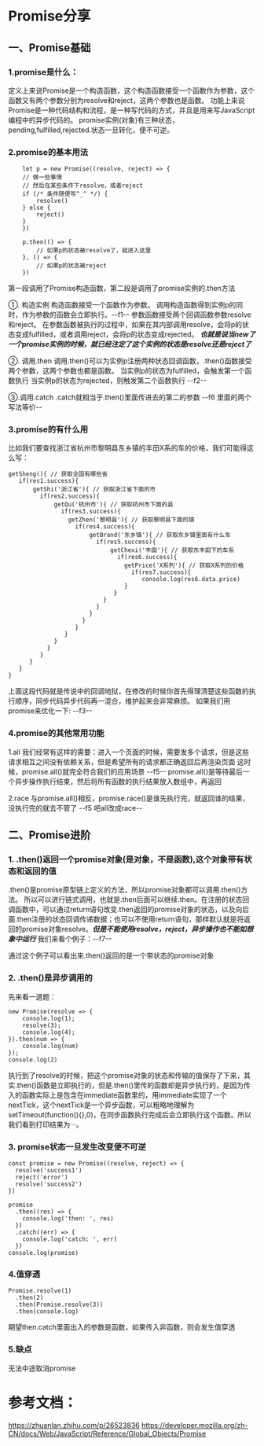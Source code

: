 # Promise分享
## 一、Promise基础
### 1.promise是什么：
定义上来说Promise是一个构造函数，这个构造函数接受一个函数作为参数，这个函数又有两个参数分别为resolve和reject，这两个参数也是函数。
功能上来说
Promise是一种代码结构和流程，是一种写代码的方式，并且是用来写JavaScript编程中的异步代码的。
promise实例(对象)有三种状态，pending,fulfilled,rejected.状态一旦转化，便不可逆。

### 2.promise的基本用法
```
    let p = new Promise((resolve, reject) => {
    // 做一些事情
    // 然后在某些条件下resolve，或者reject
    if (/* 条件随便写^_^ */) {
        resolve()
    } else {
        reject()
    }
    })

    p.then(() => {
        // 如果p的状态被resolve了，就进入这里
    }, () => {
        // 如果p的状态被reject
    })
```

第一段调用了Promise构造函数，第二段是调用了promise实例的.then方法

①. 构造实例
构造函数接受一个函数作为参数。
调用构造函数得到实例p的同时，作为参数的函数会立即执行。--f1--
参数函数接受两个回调函数参数resolve和reject。
在参数函数被执行的过程中，如果在其内部调用resolve，会将p的状态变成fulfilled，或者调用reject，会将p的状态变成rejected。
***也就是说当new了一个promise实例的时候，就已经注定了这个实例的状态是resolve还是reject了***

②. 调用.then
调用.then()可以为实例p注册两种状态回调函数，.then()函数接受两个参数，这两个参数也都是函数。
当实例p的状态为fulfilled，会触发第一个函数执行
当实例p的状态为rejected，则触发第二个函数执行 --f2--

③.调用.catch
.catch就相当于.then()里面传进去的第二的参数 --f6 里面的两个写法等价--

### 3.promise的有什么用
比如我们要查找浙江省杭州市黎明县东乡镇的丰田X系的车的价格，我们可能得这么写：
 ```
 getSheng(){ // 获取全国有哪些省
    if(res1.success){
        getShi('浙江省'){ // 获取浙江省下面的市
          if(res2.success){
              getQu('杭州市'){ // 获取杭州市下面的县
                if(res3.success){
                  getZhen('黎明县'){ // 获取黎明县下面的镇
                    if(res4.success){
                        getBrand('东乡镇'){ // 获取东乡镇里面有什么车
                          if(res5.success){
                              getChexi('丰田'){ // 获取东丰田下的车系
                                if(res6.success){
                                  getPrice('X系列'){ // 获取X系列的价格
                                    if(res7.success){
                                       console.log(res6.data.price)
                                  }
                               }
                            }
                          }
                        }
                      }
                    }
                 }
              }
            }
          }
       }
    }
}
```
上面这段代码就是传说中的回调地狱，在修改的时候你首先得理清楚这些函数的执行顺序，同步代码异步代码再一混合，维护起来会非常麻烦。
如果我们用promise来优化一下: --f3--

### 4.promise的其他常用功能
1.all
我们经常有这样的需要：进入一个页面的时候，需要发多个请求，但是这些请求相互之间没有依赖关系，但是希望所有的请求都正确返回后再渲染页面
这时候，promise.all()就完全符合我们的应用场景 --f5--
promise.all()是等待最后一个异步操作执行结束，然后将所有函数的执行结果放入数组中，再返回


2.race
与promise.all()相反，promise.race()是谁先执行完，就返回谁的结果，没执行完的就去不管了 --f5 吧all改成race--


## 二、Promise进阶

### 1. .then()返回一个promise对象(是对象，不是函数),这个对象带有状态和返回的值
.then()是promise原型链上定义的方法，所以promise对象都可以调用.then()方法。
所以可以进行链式调用，也就是.then后面可以继续.then。在注册的状态回调函数中，可以通过return语句改变.then返回的promise对象的状态，以及向后面.then注册的状态回调传递数据；也可以不使用return语句，那样默认就是将返回的promise对象resolve。***但是不能使用resolve，reject，异步操作也不能如想象中运行***
我们来看个例子：--f7--

通过这个例子可以看出来.then()返回的是一个带状态的promise对象


### 2. .then()是异步调用的
先来看一道题：
```
new Promise(resolve => {
    console.log(1);
    resolve(3);
    console.log(4);
}).then(num => {
    console.log(num)
});
console.log(2)
```
执行到了resolve的时候，把这个promise对象的状态和传输的值保存了下来，其实.then()函数是立即执行的，但是.then()里传的函数却是异步执行的，是因为传入的函数实际上是包含在immediate函数里的，用immediate实现了一个nextTick，这个nextTick是一个异步函数，可以粗略地理解为setTimeout(function(){},0)，在同步函数执行完成后会立即执行这个函数。所以我们看到打印结果为···。


### 3. promise状态一旦发生改变便不可逆
```
const promise = new Promise((resolve, reject) => {
  resolve('success1')
  reject('error')
  resolve('success2')
})

promise
  .then((res) => {
    console.log('then: ', res)
  })
  .catch((err) => {
    console.log('catch: ', err)
  })
console.log(promise)
```

### 4.值穿透
```
Promise.resolve(1)
  .then(2)
  .then(Promise.resolve(3))
  .then(console.log)
```
期望then.catch里面出入的参数是函数，如果传入非函数，则会发生值穿透

### 5.缺点
无法中途取消promise





# 参考文档：
https://zhuanlan.zhihu.com/p/26523836
https://developer.mozilla.org/zh-CN/docs/Web/JavaScript/Reference/Global_Objects/Promise
